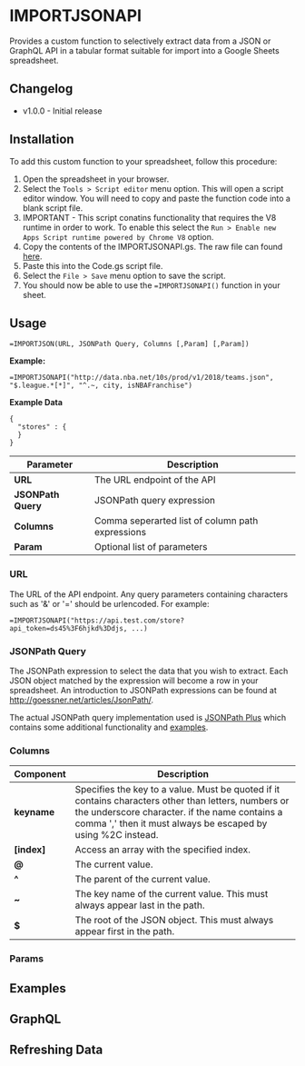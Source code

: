 # IMPORTJSONAPI

Provides a custom function to selectively extract data from a JSON or GraphQL API in a tabular format suitable for import into a Google Sheets spreadsheet.

## Changelog
- v1.0.0 - Initial release

## Installation
To add this custom function to your spreadsheet, follow this procedure:

1. Open the spreadsheet in your browser.
2. Select the `Tools > Script editor` menu option. This will open a script editor window. You will need to copy and paste the function code into a blank script file.
3. IMPORTANT - This script conatins functionality that requires the V8 runtime in order to work. To enable this select the `Run > Enable new Apps Script runtime powered by Chrome V8` option.
3. Copy the contents of the IMPORTJSONAPI.gs. The raw file can found [here](https://raw.githubusercontent.com/qeet/IMPORTJSONAPI/master/IMPORTJSONAPI.gs). 
4. Paste this into the Code.gs script file.
5. Select the `File > Save` menu option to save the script.
6. You should now be able to use the `=IMPORTJSONAPI()` function in your sheet.

## Usage

    =IMPORTJSON(URL, JSONPath Query, Columns [,Param] [,Param])
    
**Example:**

    =IMPORTJSONAPI("http://data.nba.net/10s/prod/v1/2018/teams.json", "$.league.*[*]", "^.~, city, isNBAFranchise")
    
**Example Data**
    
    {
      "stores" : {
      }
    }


| Parameter          |  Description                                                                      |
|--------------------|-----------------------------------------------------------------------------------|
| **URL**            | The URL endpoint of the API                                                       |
| **JSONPath Query** | JSONPath query expression                                                         |
| **Columns**        | Comma seperarted list of column path expressions                                  |
| **Param**          | Optional list of parameters                                                       |

### URL
The URL of the API endpoint. Any query parameters containing characters such as '&' or '=' should be urlencoded. For example:

    =IMPORTJSONAPI("https://api.test.com/store?api_token=ds45%3F6hjkd%3Ddjs, ...)

### JSONPath Query
The JSONPath expression to select the data that you wish to extract. Each JSON object matched by the expression will become a row in your spreadsheet. An introduction to JSONPath expressions can be found at <http://goessner.net/articles/JsonPath/>.

The actual JSONPath query implementation used is [JSONPath Plus](https://github.com/s3u/JSONPath) which contains some additional functionality and [examples](https://github.com/s3u/JSONPath#syntax-through-examples).

### Columns

| Component     |  Description                                                                      |
|---------------|-----------------------------------------------------------------------------------|
| **keyname**   | Specifies the key to a value. Must be quoted if it contains characters other than letters, numbers or the underscore character. if the name contains a comma ',' then it must always be escaped by using %2C instead. |       
| **[index]**   | Access an array with the specified index.                                         |
| **@**         | The current value.                                                                |
| **^**         | The parent of the current value.                                                  |
| **~**         | The key name of the current value. This must always appear last in the path.      |
| **$**         | The root of the JSON object. This must always appear first in the path.           |

### Params

## Examples
## GraphQL
## Refreshing Data
